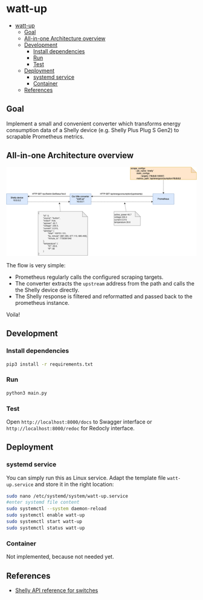 # watt-up

- [watt-up](#watt-up)
  - [Goal](#goal)
  - [All-in-one Architecture overview](#all-in-one-architecture-overview)
  - [Development](#development)
    - [Install dependencies](#install-dependencies)
    - [Run](#run)
    - [Test](#test)
  - [Deployment](#deployment)
    - [systemd service](#systemd-service)
    - [Container](#container)
  - [References](#references)


## Goal
Implement a small and convenient converter which transforms energy consumption data of a Shelly device (e.g. Shelly Plus Plug S Gen2) to scrapable Prometheus metrics.

## All-in-one Architecture overview
![Overview](./doc/overview.drawio.png "Overview")

The flow is very simple:
- Prometheus regularly calls the configured scraping targets.
- The converter extracts the `upstream` address from the path and calls the the Shelly device directly.
- The Shelly response is filtered and reformatted and passed back to the prometheus instance.

Voila!

## Development 
### Install dependencies

```bash
pip3 install -r requirements.txt
```

### Run

```bash
python3 main.py
```

### Test

Open `http://localhost:8000/docs` to Swagger interface or `http://localhost:8000/redoc` for Redocly interface.

## Deployment
### systemd service

You can simply run this as Linux service. Adapt the template file `watt-up.service` and store it in the right location:

```bash
sudo nano /etc/systemd/system/watt-up.service
#enter systemd file content
sudo systemctl --system daemon-reload
sudo systemctl enable watt-up
sudo systemctl start watt-up
sudo systemctl status watt-up
```

### Container
Not implemented, because not needed yet.


## References
- [Shelly API reference for switches](https://shelly-api-docs.shelly.cloud/gen2/0.14/ComponentsAndServices/Switch#switchgetstatus-example)